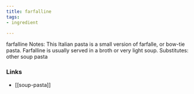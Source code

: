 ```yaml
---
title: farfalline
tags:
- ingredient

---
```

farfalline Notes: This Italian pasta is a small version of farfalle, or bow-tie pasta. Farfalline is usually served in a broth or very light soup. Substitutes: other soup pasta

### Links

* [[soup-pasta]]
